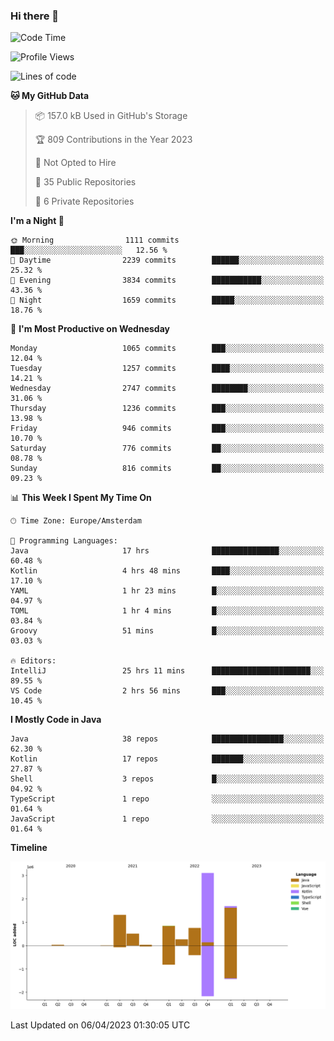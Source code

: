 ### Hi there 👋


<!--START_SECTION:waka-->
![Code Time](http://img.shields.io/badge/Code%20Time-3%2C137%20hrs%2020%20mins-blue)

![Profile Views](http://img.shields.io/badge/Profile%20Views-1-blue)

![Lines of code](https://img.shields.io/badge/From%20Hello%20World%20I%27ve%20Written-8.5%20million%20lines%20of%20code-blue)

**🐱 My GitHub Data** 

> 📦 157.0 kB Used in GitHub's Storage 
 > 
> 🏆 809 Contributions in the Year 2023
 > 
> 🚫 Not Opted to Hire
 > 
> 📜 35 Public Repositories 
 > 
> 🔑 6 Private Repositories 
 > 
**I'm a Night 🦉** 

```text
🌞 Morning                1111 commits        ███░░░░░░░░░░░░░░░░░░░░░░   12.56 % 
🌆 Daytime                2239 commits        ██████░░░░░░░░░░░░░░░░░░░   25.32 % 
🌃 Evening                3834 commits        ███████████░░░░░░░░░░░░░░   43.36 % 
🌙 Night                  1659 commits        █████░░░░░░░░░░░░░░░░░░░░   18.76 % 
```
📅 **I'm Most Productive on Wednesday** 

```text
Monday                   1065 commits        ███░░░░░░░░░░░░░░░░░░░░░░   12.04 % 
Tuesday                  1257 commits        ████░░░░░░░░░░░░░░░░░░░░░   14.21 % 
Wednesday                2747 commits        ████████░░░░░░░░░░░░░░░░░   31.06 % 
Thursday                 1236 commits        ███░░░░░░░░░░░░░░░░░░░░░░   13.98 % 
Friday                   946 commits         ███░░░░░░░░░░░░░░░░░░░░░░   10.70 % 
Saturday                 776 commits         ██░░░░░░░░░░░░░░░░░░░░░░░   08.78 % 
Sunday                   816 commits         ██░░░░░░░░░░░░░░░░░░░░░░░   09.23 % 
```


📊 **This Week I Spent My Time On** 

```text
🕑︎ Time Zone: Europe/Amsterdam

💬 Programming Languages: 
Java                     17 hrs              ███████████████░░░░░░░░░░   60.48 % 
Kotlin                   4 hrs 48 mins       ████░░░░░░░░░░░░░░░░░░░░░   17.10 % 
YAML                     1 hr 23 mins        █░░░░░░░░░░░░░░░░░░░░░░░░   04.97 % 
TOML                     1 hr 4 mins         █░░░░░░░░░░░░░░░░░░░░░░░░   03.84 % 
Groovy                   51 mins             █░░░░░░░░░░░░░░░░░░░░░░░░   03.03 % 

🔥 Editors: 
IntelliJ                 25 hrs 11 mins      ██████████████████████░░░   89.55 % 
VS Code                  2 hrs 56 mins       ███░░░░░░░░░░░░░░░░░░░░░░   10.45 % 
```

**I Mostly Code in Java** 

```text
Java                     38 repos            ████████████████░░░░░░░░░   62.30 % 
Kotlin                   17 repos            ███████░░░░░░░░░░░░░░░░░░   27.87 % 
Shell                    3 repos             █░░░░░░░░░░░░░░░░░░░░░░░░   04.92 % 
TypeScript               1 repo              ░░░░░░░░░░░░░░░░░░░░░░░░░   01.64 % 
JavaScript               1 repo              ░░░░░░░░░░░░░░░░░░░░░░░░░   01.64 % 
```



**Timeline**

![Lines of Code chart](https://raw.githubusercontent.com/powercasgamer/powercasgamer/master/assets/bar_graph.png)


 Last Updated on 06/04/2023 01:30:05 UTC
<!--END_SECTION:waka-->
